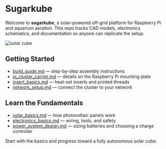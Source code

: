 # Sugarkube

Welcome to **sugarkube**, a solar-powered off-grid platform for Raspberry Pi and aquarium aeration. This repo tracks CAD models, electronics schematics, and documentation so anyone can replicate the setup.

![solar cube](images/solar_cube.jpg)

## Getting Started
- [build_guide.md](build_guide.md) — step-by-step assembly instructions
- [pi_cluster_carrier.md](pi_cluster_carrier.md) — details on the Raspberry Pi mounting plate
- [insert_basics.md](insert_basics.md) — heat-set inserts and printed threads
- [network_setup.md](network_setup.md) — connect the cluster to your network

## Learn the Fundamentals
- [solar_basics.md](solar_basics.md) — how photovoltaic panels work
- [electronics_basics.md](electronics_basics.md) — wiring, tools, and safety
- [power_system_design.md](power_system_design.md) — sizing batteries and choosing a charge controller

Start with the basics and progress toward a fully autonomous solar cube.
